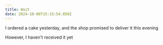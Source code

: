 ```yaml
---
title: Wait
date: 2024-10-06T15:15:54.850Z
---
```


I ordered a cake yesterday, and the shop promised to deliver it this evening

However, I haven't received it yet
